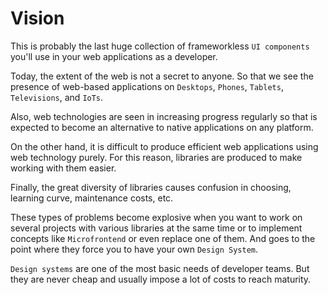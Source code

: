 # Vision

This is probably the last huge collection of frameworkless `UI components` you'll use in your web applications as a developer.

Today, the extent of the web is not a secret to anyone. So that we see the presence of web-based applications on `Desktops`, `Phones`, `Tablets`, `Televisions`, and `IoTs`.

Also, web technologies are seen in increasing progress regularly so that is expected to become an alternative to native applications on any platform.

On the other hand, it is difficult to produce efficient web applications using web technology purely. For this reason, libraries are produced to make working with them easier.

Finally, the great diversity of libraries causes confusion in choosing, learning curve, maintenance costs, etc.

These types of problems become explosive when you want to work on several projects with various libraries at the same time or to implement concepts like `Microfrontend` or even replace one of them. And goes to the point where they force you to have your own `Design System`.

`Design systems` are one of the most basic needs of developer teams. But they are never cheap and usually impose a lot of costs to reach maturity.
